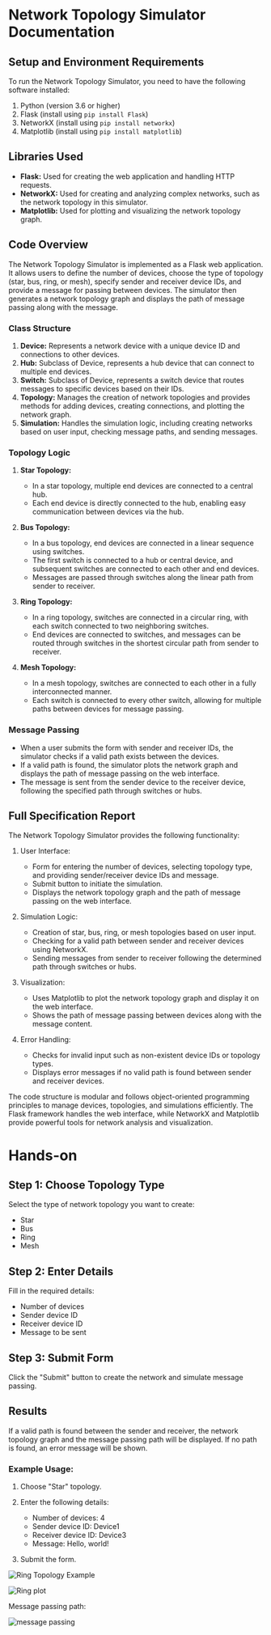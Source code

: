 # Network Topology Simulator Documentation

## Setup and Environment Requirements
To run the Network Topology Simulator, you need to have the following software installed:

1. Python (version 3.6 or higher)
2. Flask (install using `pip install Flask`)
3. NetworkX (install using `pip install networkx`)
4. Matplotlib (install using `pip install matplotlib`)

## Libraries Used
- **Flask:** Used for creating the web application and handling HTTP requests.
- **NetworkX:** Used for creating and analyzing complex networks, such as the network topology in this simulator.
- **Matplotlib:** Used for plotting and visualizing the network topology graph.

## Code Overview
The Network Topology Simulator is implemented as a Flask web application. It allows users to define the number of devices, choose the type of topology (star, bus, ring, or mesh), specify sender and receiver device IDs, and provide a message for passing between devices. The simulator then generates a network topology graph and displays the path of message passing along with the message.

### Class Structure
1. **Device:** Represents a network device with a unique device ID and connections to other devices.
2. **Hub:** Subclass of Device, represents a hub device that can connect to multiple end devices.
3. **Switch:** Subclass of Device, represents a switch device that routes messages to specific devices based on their IDs.
4. **Topology:** Manages the creation of network topologies and provides methods for adding devices, creating connections, and plotting the network graph.
5. **Simulation:** Handles the simulation logic, including creating networks based on user input, checking message paths, and sending messages.

### Topology Logic
1. **Star Topology:**
   - In a star topology, multiple end devices are connected to a central hub.
   - Each end device is directly connected to the hub, enabling easy communication between devices via the hub.

2. **Bus Topology:**
   - In a bus topology, end devices are connected in a linear sequence using switches.
   - The first switch is connected to a hub or central device, and subsequent switches are connected to each other and end devices.
   - Messages are passed through switches along the linear path from sender to receiver.

3. **Ring Topology:**
   - In a ring topology, switches are connected in a circular ring, with each switch connected to two neighboring switches.
   - End devices are connected to switches, and messages can be routed through switches in the shortest circular path from sender to receiver.

4. **Mesh Topology:**
   - In a mesh topology, switches are connected to each other in a fully interconnected manner.
   - Each switch is connected to every other switch, allowing for multiple paths between devices for message passing.

### Message Passing
- When a user submits the form with sender and receiver IDs, the simulator checks if a valid path exists between the devices.
- If a valid path is found, the simulator plots the network graph and displays the path of message passing on the web interface.
- The message is sent from the sender device to the receiver device, following the specified path through switches or hubs.

## Full Specification Report
The Network Topology Simulator provides the following functionality:
1. User Interface:
   - Form for entering the number of devices, selecting topology type, and providing sender/receiver device IDs and message.
   - Submit button to initiate the simulation.
   - Displays the network topology graph and the path of message passing on the web interface.

2. Simulation Logic:
   - Creation of star, bus, ring, or mesh topologies based on user input.
   - Checking for a valid path between sender and receiver devices using NetworkX.
   - Sending messages from sender to receiver following the determined path through switches or hubs.

3. Visualization:
   - Uses Matplotlib to plot the network topology graph and display it on the web interface.
   - Shows the path of message passing between devices along with the message content.

4. Error Handling:
   - Checks for invalid input such as non-existent device IDs or topology types.
   - Displays error messages if no valid path is found between sender and receiver devices.

The code structure is modular and follows object-oriented programming principles to manage devices, topologies, and simulations efficiently. The Flask framework handles the web interface, while NetworkX and Matplotlib provide powerful tools for network analysis and visualization.

# Hands-on


## Step 1: Choose Topology Type

Select the type of network topology you want to create:
- Star
- Bus
- Ring
- Mesh

## Step 2: Enter Details

Fill in the required details:
- Number of devices
- Sender device ID
- Receiver device ID
- Message to be sent

## Step 3: Submit Form

Click the "Submit" button to create the network and simulate message passing.

## Results

If a valid path is found between the sender and receiver, the network topology graph and the message passing path will be displayed. If no path is found, an error message will be shown.

### Example Usage:

1. Choose "Star" topology.
2. Enter the following details:
   - Number of devices: 4
   - Sender device ID: Device1
   - Receiver device ID: Device3
   - Message: Hello, world!

3. Submit the form.

![Ring Topology Example](static/Screenshot%202024-04-05%20184257.png)

![Ring plot ](static/Screenshot%202024-04-05%20184437.png)

Message passing path:

![message passing ](static/Screenshot%202024-04-05%20184510.png)

